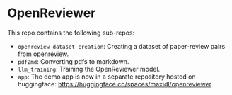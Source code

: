 # OpenReviewer
This repo contains the following sub-repos:
* `openreview_dataset_creation`: Creating a dataset of paper-review pairs from openreview.
* `pdf2md`: Converting pdfs to markdown.
* `llm_training`: Training the OpenReviewer model.
* `app`: The demo app is now in a separate repository hosted on huggingface: https://huggingface.co/spaces/maxidl/openreviewer